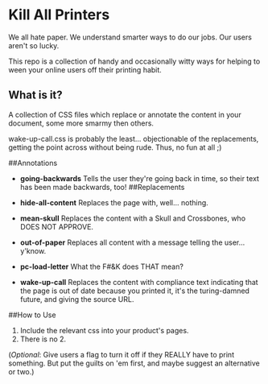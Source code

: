 # Kill All Printers
We all hate paper. We understand smarter ways to do our jobs. Our users aren't so lucky.

This repo is a collection of handy and occasionally witty ways for helping to ween your online users off their printing habit.


## What is it?
A collection of CSS files which replace or annotate the content in your document, some more smarmy then others.

wake-up-call.css is probably the least... objectionable of the replacements, getting the point across without being rude.  Thus, no fun at all ;)

##Annotations
* **going-backwards** Tells the user they're going back in time, so their text has been made backwards, too!
##Replacements

* **hide-all-content** Replaces the page with, well... nothing.
* **mean-skull** Replaces the content with a Skull and Crossbones, who DOES NOT APPROVE.
* **out-of-paper** Replaces all content with a message telling the user... y'know.
* **pc-load-letter** What the F#&K does THAT mean?
* **wake-up-call** Replaces the content with compliance text indicating that the page is out of date because you printed it, it's the turing-damned future, and giving the source URL.

##How to Use
1. Include the relevant css into your product's pages.
2.  There is no 2.

(*Optional*: Give users a flag to turn it off if they REALLY have to print something.  But put the guilts on 'em first, and maybe suggest an alternative or two.)